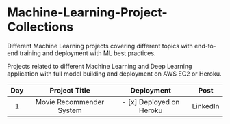 # Machine-Learning-Project-Collections
Different Machine Learning projects covering different topics with end-to-end training and deployment with ML best practices.

Projects related to different Machine Learning and Deep Learning application with full model building and deployment on AWS EC2 or Heroku.

| Day | Project Title| Deployment | Post|
| :---: | :---: | :---: | :---: |
| 1 | Movie Recommender System | - [x] Deployed on Heroku | LinkedIn|